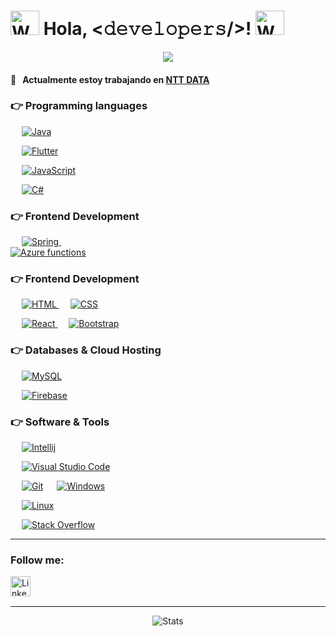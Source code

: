 # <img src="https://mwcorvettes.com/wp-content/uploads/2019/03/savethewave-300x252.gif" width="46" height="39" alt="Wave"> Hola, <𝚍𝚎𝚟𝚎𝚕𝚘𝚙𝚎𝚛𝚜/>! <img src="https://mars-images.imgix.net/ezgif.com-gif-maker%20(1).gif?auto=compress&w=600&fit=max" width="46" height="39" alt="Wave"><br>
<p align="center"> 
  <img align="center" src="https://i.imgur.com/PLLdAVH.png">
  
</p>

#### 💼 &nbsp; Actualmente estoy trabajando en [NTT DATA](https://es.nttdata.com/)
### 👉 Programming languages

<p align="left"> 
&emsp;
  <a href="https://www.java.com" target="_blank"> 
        <img alt="Java" src="https://img.shields.io/badge/Java%20-%23ED8B00.svg?logo=java&logoColor=white">
  </a>


&emsp;
  <a href="https://flutter.dev/" target="_blank"> 
        <img alt="Flutter" src="https://img.shields.io/badge/Flutter%20-%2302569B.svg?logo=flutter&logoColor=white">
  </a>

  &emsp;
  <a href="https://developer.mozilla.org/en-US/docs/Web/JavaScript" target="_blank"> 
     <img alt="JavaScript" src="https://img.shields.io/badge/JavaScript%20-%23F7DF1E.svg?logo=javascript&logoColor=black">
   </a>

 &emsp;
  <a href="https://docs.microsoft.com/en-us/dotnet/csharp/" target="_blank"> 
    <img alt="C#" src="https://img.shields.io/badge/C%23%20-%23239120.svg?logo=c-sharp&logoColor=white">
  </a>

 
</p>

### 👉 Frontend Development

<p align="left"> 
    
  &emsp; 
  <a href="https://spring.io/" target="_blank"> 
    <img alt="Spring" src="https://img.shields.io/badge/Spring%20-%236DB33F.svg?logo=spring&logoColor=white">
  </a>
  &emsp;  
  <a href="https://azure.microsoft.com/en-us/services/functions/" target="_blank"> 
    <img alt="Azure functions" src="https://img.shields.io/badge/Azure%20functions%20-%2300f.svg?logo=azurefunctions&logoColor=white">
  </a>
  

</p>

### 👉 Frontend Development

<p align="left"> 
  &emsp; 
  <a href="https://www.w3.org/html/" target="_blank"> 
    <img alt="HTML" src="https://img.shields.io/badge/HTML5%20-%23E34F26.svg?logo=html5&logoColor=white">
  </a>   
  &emsp;
  <a href="https://www.w3schools.com/css/" target="_blank">
    <img alt="CSS" src="https://img.shields.io/badge/CSS%20-%231572B6.svg?logo=css3&logoColor=white">
  </a> 

  &emsp;
  <a href="https://reactjs.org/" target="_blank">
    <img alt="React" src="https://img.shields.io/badge/React%20-%2320232a.svg?logo=react&logoColor=%2361DAFB">
  </a>
   &emsp;
  <a href="https://getbootstrap.com" target="_blank"> 
    <img alt="Bootstrap" src="https://img.shields.io/badge/Bootstrap-%23563D7C.svg?style=flat&logo=bootstrap&logoColor=white"/>
  </a>
</p>


 
### 👉 Databases & Cloud Hosting

<p align="left">
    
  &emsp;
  <a href="https://www.mysql.com/" target="_blank"> 
    <img alt="MySQL" src="https://img.shields.io/badge/MySQL-%2300f.svg?logo=mysql&logoColor=white">
  </a>
  
  &emsp; 
  <a href="https://firebase.google.com/" target="_blank"> 
    <img alt="Firebase" src="https://img.shields.io/badge/firebase-%23039BE5.svg?logo=firebase">
  </a>
  
</p>
 


 
 ### 👉 Software & Tools
 
<p>
  
  &emsp;
  <a href="#"><img alt="Intellij" src="https://img.shields.io/badge/Intellij-000000?style=flat&logo=intellij-idea&logoColor=white"></a>

  &emsp;
  <a href="#"><img alt="Visual Studio Code" src="https://img.shields.io/badge/Visual%20Studio%20Code-0078d7.svg?logo=visual-studio-code&logoColor=white"></a>

  &emsp;
  <a href="#"><img alt="Git" src="https://img.shields.io/badge/Git%20-%23F05033.svg?logo=git&logoColor=white"></a>
  &emsp;
  <a href="#"><img alt="Windows" src="https://img.shields.io/badge/Windows-0078d7?style=flat&logo=windows&logoColor=white"></a>

  &emsp;
  <a href="#"><img alt="Linux" src="https://img.shields.io/badge/Linux-FCC624?style=flat&logo=linux&logoColor=black"></a>

  &emsp;
  <a href="#"><img alt="Stack Overflow" src="https://img.shields.io/badge/-Stack%20Overflow-FE7A16?logo=stack-overflow&logoColor=white"></a>
  &emsp;

</p>

[linkedin]: https://www.linkedin.com/in/mario-paricio-barea-874b1719a/

<hr />

### Follow me:


[<img align="left" alt="LinkedIn" width="32px" src="https://api.iconify.design/logos:linkedin-icon.svg?&height=32" />][linkedin]


<br />
<br />
<hr />

<p align="center">
  <img alt="Stats" src="https://github-readme-stats.vercel.app/api?username=MarioParicio&count_private=true&show_icons=true&title_color=246bce&text_color=ffffff&bg_color=0d1117&include_all_commits=true&hide_border=true&hide_title=false" />

    
 
</p>


